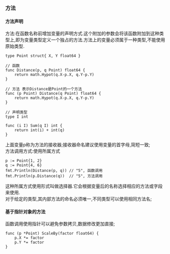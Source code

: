 ### 方法 ###



#### 方法声明 ####

方法:在函数名称前增加变量的声明方式.这个附加的参数会将该函数附加到这种类型上,即为变量类型定义一个独占的方法.方法上的变量必须属于一种类型,不能使用原始类型.

	type Point struct{ X, Y float64 }
	
	// 函数
	func Distance(p, q Point) float64 {
	    return math.Hypot(q.X-p.X, q.Y-p.Y)
	}
	
	// 方法 表示Distance是Point的一个方法
	func (p Point) Distance(q Point) float64 {
	    return math.Hypot(q.X-p.X, q.Y-p.Y)
	}

	// 声明类型
	type I int
	
	func (i I) Sum(q I) int {
	    return int(i) + int(q)
	}

上面变量p称为方法的接收器;接收器命名建议使用变量的首字母,简短一致;     
方法调用方式:使用所属方式

	p := Point{1, 2}
	q := Point{4, 6}
	fmt.Println(Distance(p, q)) // "5", 函数调用
	fmt.Println(p.Distance(q))  // "5", 方法调用

这种所属方式使用形式叫做选择器.它会根据变量后的名称选择相应的方法或字段来使用.    
对于给定的类型,其内部方法的命名必须唯一,不同类型可以使用相同方法名;    


#### 基于指针对象的方法 ####

函数调用使用指针可以避免参数拷贝,数据修改更加直接;

	func (p *Point) ScaleBy(factor float64) {
	    p.X *= factor
	    p.Y *= factor
	}




